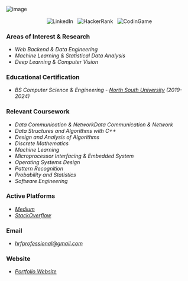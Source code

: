 ![image](https://github.com/user-attachments/assets/0c7f6396-18b3-4c8b-8d92-cbaf464fa19a)

<div align="center">
  <a href="https://www.linkedin.com/in/hr-fahim" style="text-decoration: none;">
    <img src="https://img.shields.io/badge/LinkedIn-HR-blue" alt="LinkedIn" style="vertical-align: middle;">
  </a>
  &nbsp;
  <a href="https://www.hackerrank.com/profile/hrfprofessional" style="text-decoration: none;">
    <img src="https://img.shields.io/badge/HackerRank-HR-brightgreen" alt="HackerRank" style="vertical-align: middle;">
  </a>
  &nbsp;
  <a href="https://www.codingame.com/profile/c8c84893576b2425bb68230075c022182219883" style="text-decoration: none;">
    <img src="https://img.shields.io/badge/CodinGame-HR-yellow" alt="CodinGame" style="vertical-align: middle;">
  </a>
</div>

<!--A software engineer with a deep passion for Data Science. I excel in creating innovative web applications while leveraging my expertise in various programming languages and cutting-edge technologies. My primary focus is on developing efficient and scalable solutions to complex problems. With a keen eye for detail and a commitment to delivering high-quality code, I consistently strive for excellence in every project, particularly those that involve data analysis, predictive modeling using ML and DL algorithms, and building intelligent systems.

[![LinkedIn](https://img.shields.io/badge/LinkedIn-Fahim-blue)](https://www.linkedin.com/in/hr-fahim)
[![StackOverflow](https://img.shields.io/badge/StackOverflow-Fahim-orange)](https://stackoverflow.com/users/22147874/habibur-rahaman-fahim)
[![HackerRank](https://img.shields.io/badge/HackerRank-Fahim-brightgreen)](https://www.hackerrank.com/profile/hrfprofessional)
[![CodinGame](https://img.shields.io/badge/CodinGame-Fahim-yellow)](https://www.codingame.com/profile/c8c84893576b2425bb68230075c022182219883)-->
<!--[![Hackerrank](https://img.shields.io/badge/Hackerrank-Fahim-brightgreen)](https://www.hackerrank.com/hrfprofessional)-->

<!--[![Github activity graph](https://github-readme-activity-graph.vercel.app/graph?username=hr-fahim&theme=react-dark)](https://github.com/hr-fahim/github-readme-activity-graph)-->

<!--[![Twitter](https://img.shields.io/badge/Twitter-Fahim-blue)](https://twitter.com/Hr_Fahim_)

# Profile Stats

<div align="center">
  <img src="https://github-readme-stats.vercel.app/api?username=HR-Fahim&show=prs_merged_percentage&rank_icon=github&theme=dark" height="200">
</div>
[![Habibur Rahaman Fahim's GitHub Stats](https://github-readme-stats.vercel.app/api?username=HR-Fahim&show=prs_merged_percentage&rank_icon=github&theme=dark)](https://github.com/HR-Fahim/github-readme-stats)
[![Top Langs](https://github-readme-stats.vercel.app/api/top-langs/?username=HR-Fahim&theme=dark&layout=donut)](https://github.com/HR-Fahim/github-readme-stats)
-->
  
### Areas of Interest & Research

- *Web Backend & Data Engineering*
- *Machine Learning & Statistical Data Analysis*
- *Deep Learning & Computer Vision*

### Educational Certification

- *BS Computer Science & Engineering - [North South University](http://www.northsouth.edu/)  (2019-2024)*
  
### Relevant Coursework

- *Data Communication & NetworkData Communication & Network*
- *Data Structures and Algorithms with C++*
- *Design and Analysis of Algorithms*
- *Discrete Mathematics*
- *Machine Learning* 
- *Microprocessor Interfacing & Embedded System*
- *Operating Systems Design*
- *Pattern Recognition*
- *Probability and Statistics*
- *Software Engineering*
<!--
# Certifications

- Certification Name - Issuing Organization (MM/YYYY)
- Certification Name - Issuing Organization (MM/YYYY)

# Achievements

- List any notable achievements, awards, or recognitions you have received for your technical contributions or projects.

<div align="center">-->
  

<!--# Projects

#### Project 1: [Project Name](https://github.com/yourname/project1)

A comprehensive description of the project, highlighting its purpose, key features, and the technologies employed. Include any notable achievements or challenges faced during development.

#### Project 2: [Project Name](https://github.com/yourname/project2)

Provide a detailed overview of the project, emphasizing its objective, noteworthy functionalities, and the technologies utilized. Discuss any significant outcomes or lessons learned during the project's implementation.

#### Project 3: [Project Name](https://github.com/yourname/project3)

Present an in-depth explanation of the project, focusing on its goals, standout features, and the technologies applied. Discuss the impact or significance of the project within its respective domain.
</div>-->

### Active Platforms

- *[Medium](https://hrfprofessional.medium.com)*
- *[StackOverflow](https://img.shields.io/badge/StackOverflow-Fahim-orange)*

### Email

- *[hrfprofessional@gmail.com](mailto:hrfprofessional@gmail.com)*
<!--- *[LinkedIn Profile](https://www.linkedin.com/in/hr-fahim/)*-->

### Website

- *[Portfolio Website](https://hr-fahim.github.io)*
